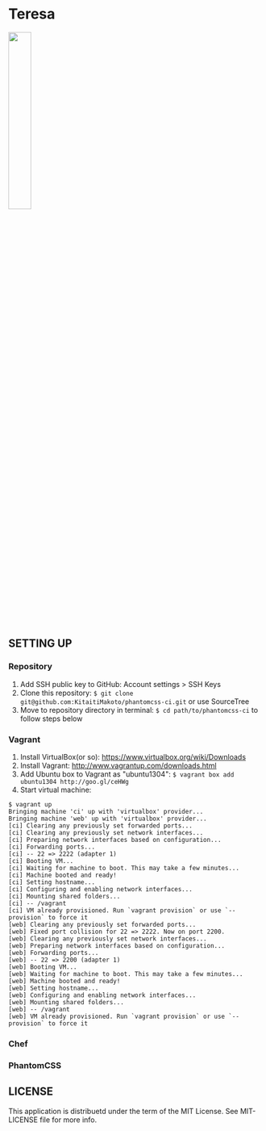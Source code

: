Teresa
======

<img src="http://storage.canalblog.com/50/69/442947/23793929.jpg" width="30%">

SETTING UP
-----

### Repository

1. Add SSH public key to GitHub: Account settings > SSH Keys
2. Clone this repository: `$ git clone git@github.com:KitaitiMakoto/phantomcss-ci.git` or use SourceTree
3. Move to repository directory in terminal: `$ cd path/to/phantomcss-ci` to follow steps below

### Vagrant

1. Install VirtualBox(or so): https://www.virtualbox.org/wiki/Downloads
2. Install Vagrant: http://www.vagrantup.com/downloads.html
3. Add Ubuntu box to Vagrant as "ubuntu1304": `$ vagrant box add ubuntu1304 http://goo.gl/ceHWg`
4. Start virtual machine:

```
$ vagrant up
Bringing machine 'ci' up with 'virtualbox' provider...
Bringing machine 'web' up with 'virtualbox' provider...
[ci] Clearing any previously set forwarded ports...
[ci] Clearing any previously set network interfaces...
[ci] Preparing network interfaces based on configuration...
[ci] Forwarding ports...
[ci] -- 22 => 2222 (adapter 1)
[ci] Booting VM...
[ci] Waiting for machine to boot. This may take a few minutes...
[ci] Machine booted and ready!
[ci] Setting hostname...
[ci] Configuring and enabling network interfaces...
[ci] Mounting shared folders...
[ci] -- /vagrant
[ci] VM already provisioned. Run `vagrant provision` or use `--provision` to force it
[web] Clearing any previously set forwarded ports...
[web] Fixed port collision for 22 => 2222. Now on port 2200.
[web] Clearing any previously set network interfaces...
[web] Preparing network interfaces based on configuration...
[web] Forwarding ports...
[web] -- 22 => 2200 (adapter 1)
[web] Booting VM...
[web] Waiting for machine to boot. This may take a few minutes...
[web] Machine booted and ready!
[web] Setting hostname...
[web] Configuring and enabling network interfaces...
[web] Mounting shared folders...
[web] -- /vagrant
[web] VM already provisioned. Run `vagrant provision` or use `--provision` to force it
```

### Chef

### PhantomCSS


LICENSE
-------
This application is distribuetd under the term of the MIT License. See MIT-LICENSE file for more info.
